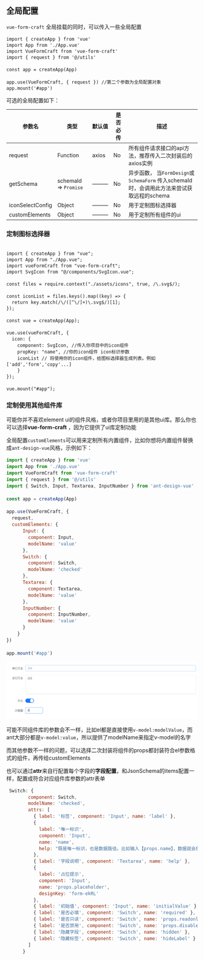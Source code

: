 ## 全局配置

`vue-form-craft` 全局挂载的同时，可以传入一些全局配置

```vue
import { createApp } from 'vue'
import App from './App.vue'
import VueFormCraft from 'vue-form-craft'
import { request } from '@/utils'

const app = createApp(App)

app.use(VueFormCraft, { request }) //第二个参数为全局配置对象
app.mount('#app')
```

可选的全局配置如下：

| 参数名           | 类型                  | 默认值 | 是否必传 | 描述                                                                                       |
| ---------------- | --------------------- | ------ | -------- | ------------------------------------------------------------------------------------------ |
| request          | Function              | axios  | No       | 所有组件请求接口的api方法，推荐传入二次封装后的axios实例                                   |
| getSchema        | schemaId => `Promise` | ———    | No       | 异步函数， 当`FormDesign`或`SchemaForm` 传入schemaId时，会调用此方法来尝试获取远程的schema |
| iconSelectConfig | Object                | ———    | No       | 用于定制图标选择器                                                                         |
| customElements   | Object                | ———    | No       | 用于定制所有组件的ui                                                                       |


### 定制图标选择器

```vue

import { createApp } from "vue";
import App from "./App.vue";
import vueFormCraft from "vue-form-craft";
import SvgIcon from "@/components/SvgIcon.vue";

const files = require.context("./assets/icons", true, /\.svg$/);

const iconList = files.keys().map((key) => {
  return key.match(/\/([^\/]+)\.svg$/)[1];
});

const vue = createApp(App);

vue.use(vueFormCraft, {
  icon: {
    component: SvgIcon, //传入你项目中的icon组件
    propKey: "name", //你的icon组件 icon标识参数
    iconList // 将使用你的icon组件，给图标选择器生成列表。例如['add','form','copy'...]
    }
});

vue.mount("#app");

```

### 定制使用其他组件库

可能你并不喜欢element ui的组件风格，或者你项目里用的是其他ui库。那么你也可以选择**vue-form-craft** ，因为它提供了ui库定制功能

全局配置`customElements`可以用来定制所有内置组件，比如你想将内置组件替换成`ant-design-vue`风格，示例如下：

```js
import { createApp } from 'vue'
import App from './App.vue'
import VueFormCraft from 'vue-form-craft'
import { request } from '@/utils'
import { Switch, Input, Textarea, InputNumber } from 'ant-design-vue'

const app = createApp(App)

app.use(VueFormCraft, { 
  request,
  customElements: {
      Input: {
        component: Input,
        modelName: 'value'
      },
      Switch: {
        component: Switch,
        modelName: 'checked'
      },
      Textarea: {
        component: Textarea,
        modelName: 'value'
      },
      InputNumber: {
        component: InputNumber,
        modelName: 'value'
      }
    }
})

app.mount('#app')

```

![customUI](../customUI.png)

可能不同组件库的参数会不一样，比如el都是直接使用`v-model:modelValue`，而ant大部分都是`v-model:value`，所以提供了modelName来指定v-model的名字

而其他参数不一样的问题，可以选择二次封装将组件的props都封装符合el参数格式的组件，再传给customElements

也可以通过**attr**来自行配置每个字段的**字段配置**，和JsonSchema的items配置一样，配置成符合对应组件库参数的attr表单

```js
 Switch: {
        component: Switch,
        modelName: 'checked',
        attrs: [
          { label: '标签', component: 'Input', name: 'label' },
          {
            label: '唯一标识',
            component: 'Input',
            name: 'name',
            help: "既是唯一标识，也是数据路径。比如输入【props.name】，数据就会保存为 { props: { name:'xxx' } }"
          },
          { label: '字段说明', component: 'Textarea', name: 'help' },
          {
            label: '占位提示',
            component: 'Input',
            name: 'props.placeholder',
            designKey: 'form-ekRL'
          },
          { label: '初始值', component: 'Input', name: 'initialValue' },
          { label: '是否必填', component: 'Switch', name: 'required' },
          { label: '是否只读', component: 'Switch', name: 'props.readonly' },
          { label: '是否禁用', component: 'Switch', name: 'props.disabled' },
          { label: '隐藏字段', component: 'Switch', name: 'hidden' },
          { label: '隐藏标签', component: 'Switch', name: 'hideLabel' }
        ]
      }
```